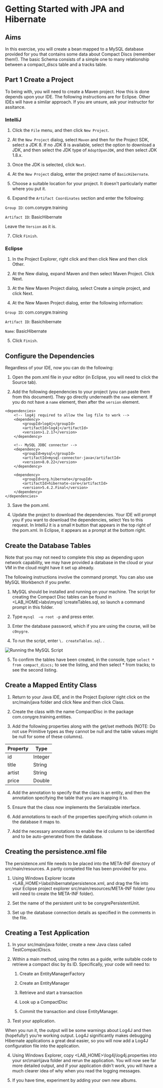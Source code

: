 # Getting Started with JPA and Hibernate

## Aims
In this exercise, you will create a bean mapped to a MySQL database provided for you that contains some data about Compact Discs (remember them!). The basic Schema consists of a simple one to many relationship between a compact_discs table and a tracks table.

## Part 1 Create a Project

To being with, you will need to create a Maven project. How this is done depends upon your IDE. The following instructions are for Eclipse. Other IDEs will have a similar approach. If you are unsure, ask your instructor for assitance.

### IntelliJ

1. Click the `File` menu, and then click `New Project`.

2. At the `New Project` dialog, select `Maven` and then for the Project SDK, select a JDK 8. 
If no JDK 8 is available, select the option to download a JDK, and then select the JDK type of `AdoptOpenJDK`, and then select JDK 1.8.x.

3. Once the JDK is selected, click `Next`. 

4. At the `New Project` dialog, enter the project name of `BasicHibernate`.

5. Choose a suitable location for your project. It doesn't particularly matter where you put it.

6. Expand the `Artifact Coordinates` section and enter the following:

`Group ID`: com.conygre.training

`Artifact ID`: BasicHibernate

Leave the `Version` as it is.

7. Click `Finish`.


### Eclipse

1. In the Project Explorer, right click and then click New and then click Other.

2. At the New dialog, expand Maven and then select Maven Project. Click Next.

3. At the New Maven Project dialog, select Create a simple project, and click Next.
4. At the New Maven Project dialog, enter the following information:

`Group ID`: com.conygre.training

`Artifact ID`: Basichibernate

`Name`:	BasicHibernate

5.	Click `Finish`.

## Configure the Dependencies

Regardless of your IDE, now you can do the following:

1.	Open the pom.xml file in your editor (in Eclipse, you will need to click the Source tab).

2. 	Add the following dependencies to your project (you can paste them from this document). They go directly underneath the `name` element. If you do not have a `name` element, then after the `version` element.

```
<dependencies>
	<!-- log4j required to allow the log file to work -->
	<dependency>
		<groupId>log4j</groupId>
		<artifactId>log4j</artifactId>
		<version>1.2.17</version>
	</dependency>

	<!-- MySQL JDBC connector -->
	<dependency>
		<groupId>mysql</groupId>
		<artifactId>mysql-connector-java</artifactId>
		<version>8.0.22</version>
	</dependency>

	<dependency>
		<groupId>org.hibernate</groupId>
		<artifactId>hibernate-core</artifactId>
		<version>5.4.2.Final</version>
	</dependency>
</dependencies>
```

3. Save the pom.xml. 

4. Update the project to download the dependencies. Your IDE will prompt you if you want to download the dependencies, select Yes to this request. In IntelliJ it is a small `M` button that appears in the top right of the pom.xml. In Eclipse, it appears as a prompt at the bottom right.


## Create the Database Tables

Note that you may not need to complete this step as depending upon network capability, we may have provided a database in the cloud or your VM in the cloud might have it set up already.

The following instructions involve the command prompt. You can also use MySQL Workbench if you prefer.

1.	MySQL should be installed and running on your machine. The script for creating the Compact Disc tables can be found in <LAB_HOME>labs\mysql \createTables.sql, so launch a command prompt in this folder.

2.	Type `mysql  –u root -p` and press enter.

3.	Enter the database password, which if you are using the course, will be ```c0nygre```.

4.	To run the script, enter ```\. createTables.sql```. .

![Running the MySQL Script](./images/mysql-script.png)

5.	To confirm the tables have been created, in the console, type ```select * from compact_discs;``` to see the listing, and then select * from tracks; to see the second listing.

## Create a Mapped Entity Class

1.	Return to your Java IDE, and in the Project Explorer right click on the src/main/java folder and click New and then click Class. 

2.	Create the class with the name CompactDisc in the package com.conygre.training.entities.

3.	Add the following properties along with the get/set methods
(NOTE: Do not use Primitive types as they cannot be null and the table values might be null for some of these columns).


| Property | Type |
| -- | -- |
| id	| Integer |
| title| String |
| artist | String |
| price | Double |


4.	Add the annotation to specify that the class is an entity, and then the annotation specifying the table that you are mapping it to.

5.	Ensure that the class now implements the Serializable interface.

6.	Add annotations to each of the properties specifying which column in the database it maps to.

7.	Add the necessary annotations to enable the id column to be identified and to be auto-generated from the database.

## Creating the persistence.xml file
The persistence.xml file needs to be placed into the META-INF directory of src/main/resources. A partly completed file has been provided for you.

1.	Using Windows Explorer locate <LAB_HOME>\labs\hibernate\persistence.xml, and drag the file into your Eclipse project explorer src/main/resources/META-INF folder (you will need to create the META-INF folder).

2.	Set the name of the persistent unit to be conygrePersistentUnit.

3.	Set up the database connection details as specified in the comments in the file.



## Creating a Test Application

1.	In your src/main/java folder, create a new Java class called TestCompactDiscs.

2.	Within a main method, using the notes as a guide, write suitable code to retrieve a compact disc by its ID. Specifically, your code will need to:

    1.	Create an EntityManagerFactory

    2.	Create an EntityManager

    3.	Retrieve and start a transaction

    4.	Look up a CompactDisc

    5.	Commit the transaction and close EntityManager.


3.	Test your application.

When you run it, the output will be some warnings about Log4J and then (hopefully!) you’re working output. Log4J significantly makes debugging Hibernate applications a great deal easier, so you will now add a Log4J configuration file into the application.

4.	Using Windows Explorer, copy <LAB_HOME>\log4j\log4j.properties into your src\main\java folder and rerun the application. You will now see far more detailed output, and if your application didn’t work, you will have a much clearer idea of why when you read the logging messages.

5.	If you have time, experiment by adding your own new albums.

